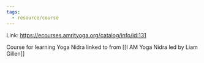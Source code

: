 ```yaml
---
tags:
  - resource/course
---
```


Link: https://ecourses.amrityoga.org/catalog/info/id:131

Course for learning Yoga Nidra linked to from [[I AM Yoga Nidra led by Liam Gillen]]